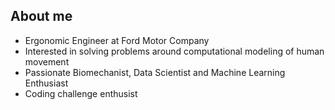 About me
---

- Ergonomic Engineer at Ford Motor Company
- Interested in solving problems around computational modeling of human movement
- Passionate Biomechanist, Data Scientist and Machine Learning Enthusiast
- Coding challenge enthusist


